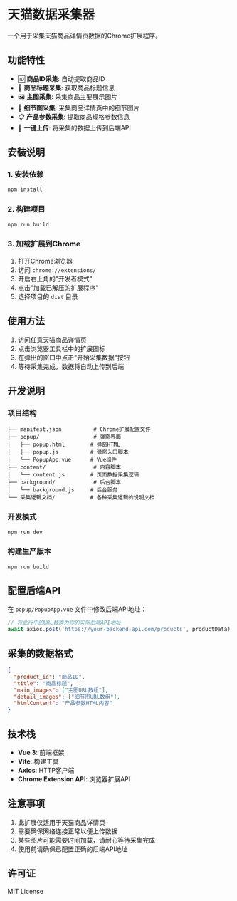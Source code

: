 # 天猫数据采集器

一个用于采集天猫商品详情页数据的Chrome扩展程序。

## 功能特性

- 🆔 **商品ID采集**: 自动提取商品ID
- 📝 **商品标题采集**: 获取商品标题信息
- 🖼️ **主图采集**: 采集商品主要展示图片
- 📸 **细节图采集**: 采集商品详情页中的细节图片
- 📋 **产品参数采集**: 提取商品规格参数信息
- 🚀 **一键上传**: 将采集的数据上传到后端API

## 安装说明

### 1. 安装依赖
```bash
npm install
```

### 2. 构建项目
```bash
npm run build
```

### 3. 加载扩展到Chrome
1. 打开Chrome浏览器
2. 访问 `chrome://extensions/`
3. 开启右上角的"开发者模式"
4. 点击"加载已解压的扩展程序"
5. 选择项目的 `dist` 目录

## 使用方法

1. 访问任意天猫商品详情页
2. 点击浏览器工具栏中的扩展图标
3. 在弹出的窗口中点击"开始采集数据"按钮
4. 等待采集完成，数据将自动上传到后端

## 开发说明

### 项目结构
```
├── manifest.json          # Chrome扩展配置文件
├── popup/                 # 弹窗界面
│   ├── popup.html        # 弹窗HTML
│   ├── popup.js          # 弹窗入口脚本
│   └── PopupApp.vue      # Vue组件
├── content/               # 内容脚本
│   └── content.js        # 页面数据采集逻辑
├── background/            # 后台脚本
│   └── background.js     # 后台服务
└── 采集逻辑文档/           # 各种采集逻辑的说明文档
```

### 开发模式
```bash
npm run dev
```

### 构建生产版本
```bash
npm run build
```

## 配置后端API

在 `popup/PopupApp.vue` 文件中修改后端API地址：

```javascript
// 将此行中的URL替换为你的实际后端API地址
await axios.post('https://your-backend-api.com/products', productData)
```

## 采集的数据格式

```json
{
  "product_id": "商品ID",
  "title": "商品标题",
  "main_images": ["主图URL数组"],
  "detail_images": ["细节图URL数组"],
  "htmlContent": "产品参数HTML内容"
}
```

## 技术栈

- **Vue 3**: 前端框架
- **Vite**: 构建工具
- **Axios**: HTTP客户端
- **Chrome Extension API**: 浏览器扩展API

## 注意事项

1. 此扩展仅适用于天猫商品详情页
2. 需要确保网络连接正常以便上传数据
3. 某些图片可能需要时间加载，请耐心等待采集完成
4. 使用前请确保已配置正确的后端API地址

## 许可证

MIT License
